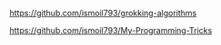 https://github.com/ismoil793/grokking-algorithms

https://github.com/ismoil793/My-Programming-Tricks
